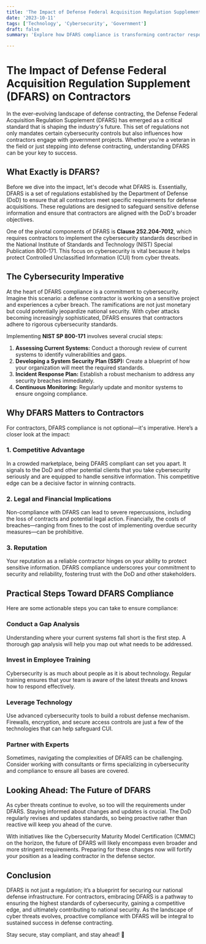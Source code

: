 ```yaml
---
title: 'The Impact of Defense Federal Acquisition Regulation Supplement (DFARS) on Contractors'
date: '2023-10-11'
tags: ['Technology', 'Cybersecurity', 'Government']
draft: false
summary: 'Explore how DFARS compliance is transforming contractor responsibilities and the proactive steps you can take to stay ahead in the defense industry.'

---
```


# The Impact of Defense Federal Acquisition Regulation Supplement (DFARS) on Contractors

In the ever-evolving landscape of defense contracting, the Defense Federal Acquisition Regulation Supplement (DFARS) has emerged as a critical standard that is shaping the industry's future. This set of regulations not only mandates certain cybersecurity controls but also influences how contractors engage with government projects. Whether you're a veteran in the field or just stepping into defense contracting, understanding DFARS can be your key to success.

## What Exactly is DFARS?

Before we dive into the impact, let's decode what DFARS is. Essentially, DFARS is a set of regulations established by the Department of Defense (DoD) to ensure that all contractors meet specific requirements for defense acquisitions. These regulations are designed to safeguard sensitive defense information and ensure that contractors are aligned with the DoD's broader objectives.

One of the pivotal components of DFARS is **Clause 252.204-7012**, which requires contractors to implement the cybersecurity standards described in the National Institute of Standards and Technology (NIST) Special Publication 800-171. This focus on cybersecurity is vital because it helps protect Controlled Unclassified Information (CUI) from cyber threats.

## The Cybersecurity Imperative

At the heart of DFARS compliance is a commitment to cybersecurity. Imagine this scenario: a defense contractor is working on a sensitive project and experiences a cyber breach. The ramifications are not just monetary but could potentially jeopardize national security. With cyber attacks becoming increasingly sophisticated, DFARS ensures that contractors adhere to rigorous cybersecurity standards.

Implementing **NIST SP 800-171** involves several crucial steps:
1. **Assessing Current Systems:** Conduct a thorough review of current systems to identify vulnerabilities and gaps.
2. **Developing a System Security Plan (SSP):** Create a blueprint of how your organization will meet the required standards.
3. **Incident Response Plan:** Establish a robust mechanism to address any security breaches immediately.
4. **Continuous Monitoring:** Regularly update and monitor systems to ensure ongoing compliance.

## Why DFARS Matters to Contractors

For contractors, DFARS compliance is not optional—it's imperative. Here’s a closer look at the impact:

### 1. **Competitive Advantage**
In a crowded marketplace, being DFARS compliant can set you apart. It signals to the DoD and other potential clients that you take cybersecurity seriously and are equipped to handle sensitive information. This competitive edge can be a decisive factor in winning contracts.

### 2. **Legal and Financial Implications**
Non-compliance with DFARS can lead to severe repercussions, including the loss of contracts and potential legal action. Financially, the costs of breaches—ranging from fines to the cost of implementing overdue security measures—can be prohibitive.

### 3. **Reputation**
Your reputation as a reliable contractor hinges on your ability to protect sensitive information. DFARS compliance underscores your commitment to security and reliability, fostering trust with the DoD and other stakeholders.

## Practical Steps Toward DFARS Compliance

Here are some actionable steps you can take to ensure compliance:

### Conduct a Gap Analysis
Understanding where your current systems fall short is the first step. A thorough gap analysis will help you map out what needs to be addressed.

### Invest in Employee Training
Cybersecurity is as much about people as it is about technology. Regular training ensures that your team is aware of the latest threats and knows how to respond effectively.

### Leverage Technology
Use advanced cybersecurity tools to build a robust defense mechanism. Firewalls, encryption, and secure access controls are just a few of the technologies that can help safeguard CUI.

### Partner with Experts
Sometimes, navigating the complexities of DFARS can be challenging. Consider working with consultants or firms specializing in cybersecurity and compliance to ensure all bases are covered.

## Looking Ahead: The Future of DFARS

As cyber threats continue to evolve, so too will the requirements under DFARS. Staying informed about changes and updates is crucial. The DoD regularly revises and updates standards, so being proactive rather than reactive will keep you ahead of the curve.

With initiatives like the Cybersecurity Maturity Model Certification (CMMC) on the horizon, the future of DFARS will likely encompass even broader and more stringent requirements. Preparing for these changes now will fortify your position as a leading contractor in the defense sector.

## Conclusion

DFARS is not just a regulation; it’s a blueprint for securing our national defense infrastructure. For contractors, embracing DFARS is a pathway to ensuring the highest standards of cybersecurity, gaining a competitive edge, and ultimately contributing to national security. As the landscape of cyber threats evolves, proactive compliance with DFARS will be integral to sustained success in defense contracting.

Stay secure, stay compliant, and stay ahead! 🚀
